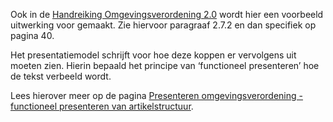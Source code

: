 Ook in de [Handreiking Omgevingsverordening
2.0](https://ipo.nl/files/3415/5057/1634/Handreiking_omgevingsverordening_2.0web2018update.pdf)
wordt hier een voorbeeld uitwerking voor gemaakt. Zie hiervoor paragraaf 2.7.2
en dan specifiek op pagina 40.

Het presentatiemodel schrijft voor hoe deze koppen er vervolgens uit moeten
zien. Hierin bepaald het principe van ‘functioneel presenteren’ hoe de tekst
verbeeld wordt.

Lees hierover meer op de pagina [Presenteren omgevingsverordening - functioneel
presenteren van
artikelstructuur](https://wegwijzerstoptpod.nl/waterschapsverordening/presenteren-waterschapsverordening).
